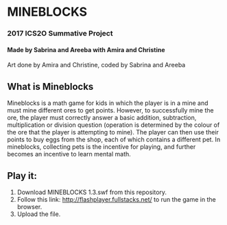 # MINEBLOCKS
### 2017 ICS2O Summative Project  
#### Made by Sabrina and Areeba with Amira and Christine
Art done by Amira and Christine, coded by Sabrina and Areeba

## What is Mineblocks
Mineblocks is a math game for kids in which the player is in a mine and must mine different ores to get points. However, to successfully mine the ore, the player must correctly answer a basic addition, subtraction, multiplication or division question (operation is determined by the colour of the ore that the player is attempting to mine). The player can then use their points to buy eggs from the shop, each of which contains a different pet. In mineblocks, collecting pets is the incentive for playing, and further becomes an incentive to learn mental math.   

## Play it: 
1. Download MINEBLOCKS 1.3.swf from this repository.
2. Follow this link: http://flashplayer.fullstacks.net/ to run the game in the browser.
3. Upload the file.
